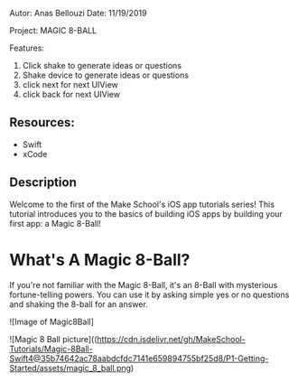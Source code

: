 Autor: Anas Bellouzi
Date: 11/19/2019

Project: MAGIC 8-BALL

Features:
  1. Click shake to generate ideas or questions
  2. Shake device to generate ideas or questions
  3. click next for next UIView
  4. click back for next UIView

## Resources:
  - Swift
  - xCode


## Description


Welcome to the first of the Make School's iOS app tutorials series! This tutorial introduces you to the basics of building iOS apps by building your first app: a Magic 8-Ball!

# What's A Magic 8-Ball?
If you're not familiar with the Magic 8-Ball, it's an 8-Ball with mysterious fortune-telling powers. You can use it by asking simple yes or no questions and shaking the 8-ball for an answer.

![Image of Magic8Ball]

![Magic 8 Ball picture]((https://cdn.jsdelivr.net/gh/MakeSchool-Tutorials/Magic-8Ball-Swift4@35b74642ac78aabdcfdc7141e659894755bf25d8/P1-Getting-Started/assets/magic_8_ball.png)
